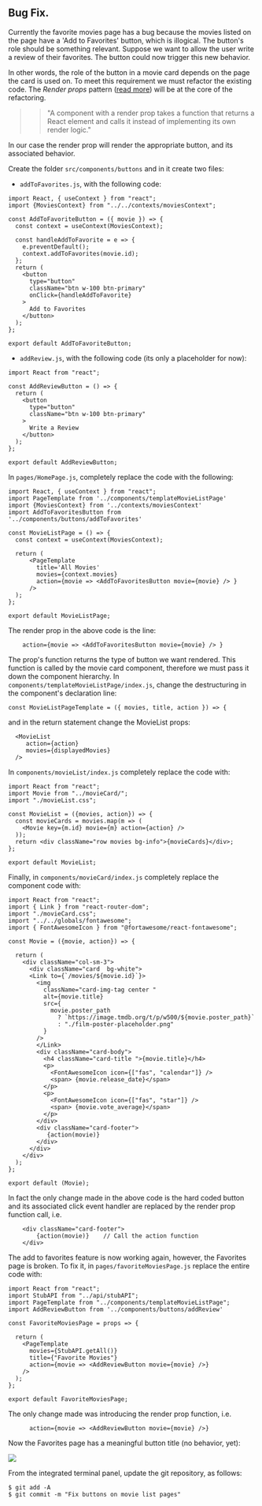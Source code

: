 ## Bug Fix.

Currently the favorite movies page has a bug because the movies listed on the page have a 'Add to Favorites' button, which is illogical. The button's role should be something relevant. Suppose we want to allow the user write a review of their favorites. The button could now trigger this new behavior. 

In other words, the role of the button in a movie card depends on the page the card is used on. To meet this requirement we must refactor the existing code. The *Render props* pattern ([read more][renderprop]) will be at the core of the refactoring. 

>>"A component with a render prop takes a function that returns a React element and calls it instead of implementing its own render logic."

In our case the render prop will render the appropriate button, and its associated behavior.

Create the folder `src/components/buttons` and in it create two files:

+ `addToFavorites.js`, with the following code:
~~~
import React, { useContext } from "react";
import {MoviesContext} from "../../contexts/moviesContext";

const AddToFavoriteButton = ({ movie }) => {
  const context = useContext(MoviesContext);

  const handleAddToFavorite = e => {
    e.preventDefault();
    context.addToFavorites(movie.id);
  };
  return (
    <button
      type="button"
      className="btn w-100 btn-primary"
      onClick={handleAddToFavorite}
    >
      Add to Favorites
    </button>
  );
};

export default AddToFavoriteButton;
~~~

+ `addReview.js`, with the following code (its only a placeholder for now):
~~~
import React from "react";

const AddReviewButton = () => {
  return (
    <button
      type="button"
      className="btn w-100 btn-primary"
    >
      Write a Review
    </button>
  );
};

export default AddReviewButton;
~~~

In `pages/HomePage.js`, completely replace the code with the following:
~~~
import React, { useContext } from "react";
import PageTemplate from '../components/templateMovieListPage'
import {MoviesContext} from '../contexts/moviesContext'
import AddToFavoritesButton from '../components/buttons/addToFavorites'

const MovieListPage = () => {
  const context = useContext(MoviesContext);

  return (
      <PageTemplate 
        title='All Movies'
        movies={context.movies}
        action={movie => <AddToFavoritesButton movie={movie} /> }
      />
  );
};

export default MovieListPage;
~~~
The render prop in the above code is the line:
~~~
    action={movie => <AddToFavoritesButton movie={movie} /> }
~~~
The prop's function returns the type of button we want rendered. This function is called by the movie card component, therefore we must pass it down the component hierarchy. In `components/templateMovieListPage/index.js`, change the destructuring in the component's declaration line:
~~~
const MovieListPageTemplate = ({ movies, title, action }) => {
~~~
and in the return statement change the MovieList props:
~~~
  <MovieList
     action={action}
     movies={displayedMovies}
  />
~~~

In `components/movieList/index.js` completely replace the code with:
~~~
import React from "react";
import Movie from "../movieCard/";
import "./movieList.css";

const MovieList = ({movies, action}) => {
  const movieCards = movies.map(m => (
    <Movie key={m.id} movie={m} action={action} />
  ));
  return <div className="row movies bg-info">{movieCards}</div>;
};

export default MovieList;
~~~
Finally, in `components/movieCard/index.js` completely replace the component code with:
~~~
import React from "react";
import { Link } from "react-router-dom";
import "./movieCard.css";
import "../../globals/fontawesome";
import { FontAwesomeIcon } from "@fortawesome/react-fontawesome";

const Movie = ({movie, action}) => {

  return (
    <div className="col-sm-3">
      <div className="card  bg-white">
      <Link to={`/movies/${movie.id}`}>
        <img
          className="card-img-tag center "
          alt={movie.title}
          src={
            movie.poster_path
              ? `https://image.tmdb.org/t/p/w500/${movie.poster_path}`
              : "./film-poster-placeholder.png"
          }
        />
        </Link>
        <div className="card-body">
          <h4 className="card-title ">{movie.title}</h4>
          <p>
            <FontAwesomeIcon icon={["fas", "calendar"]} />
            <span> {movie.release_date}</span>
          </p>
          <p>
            <FontAwesomeIcon icon={["fas", "star"]} />
            <span> {movie.vote_average}</span>
          </p>
        </div>
        <div className="card-footer">
           {action(movie)}
        </div>
      </div>
    </div>
  );
};

export default (Movie);
~~~
In fact the only change made in the above code is the hard coded button and its associated click event handler are replaced by the render prop function call, i.e.
~~~
    <div className="card-footer">
        {action(movie)}    // Call the action function
    </div>
~~~
The add to favorites feature is now working again, however, the Favorites page is broken. To fix it, in `pages/favoriteMoviesPage.js` replace the entire code with:
~~~
import React from "react";
import StubAPI from "../api/stubAPI";
import PageTemplate from "../components/templateMovieListPage";
import AddReviewButton from '../components/buttons/addReview'

const FavoriteMoviesPage = props => {

  return (
    <PageTemplate
      movies={StubAPI.getAll()}
      title={"Favorite Movies"}
      action={movie => <AddReviewButton movie={movie} />}
    />
  );
};

export default FavoriteMoviesPage;
~~~
The only change made was introducing the render prop function, i.e.
~~~
      action={movie => <AddReviewButton movie={movie} />}
~~~

Now the Favorites page has a meaningful button title (no behavior, yet):

![][reviewbutton]

From the integrated terminal panel, update the git repository, as follows:
~~~
$ git add -A
$ git commit -m "Fix buttons on movie list pages"
~~~
[renderprop]: https://reactjs.org/docs/render-props.html
[reviewbutton]: ./img/reviewbutton.png